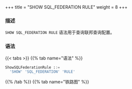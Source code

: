 +++
title = "SHOW SQL_FEDERATION RULE"
weight = 8
+++

### 描述

`SHOW SQL_FEDERATION RULE` 语法用于查询联邦查询配置。

### 语法

{{< tabs >}}
{{% tab name="语法" %}}
```sql
ShowSQLFederationRule ::=
  'SHOW' 'SQL_FEDERATION' 'RULE'
```
{{% /tab %}}
{{% tab name="铁路图" %}}
<iframe frameborder="0" name="diagram" id="diagram" width="100%" height="100%"></iframe>
{{% /tab %}}
{{< /tabs >}}

### 返回值说明

| 列        | 说明                |
|----------|-------------------|
| sql_federation_enabled    | 是否开启联邦查询          |
| all_query_use_sql_federation | 是否全部查询 SQL 使用联邦查询 |
| execution_plan_cache    | 执行计划缓存            |

### 示例

- 查询联邦查询配置

```sql
SHOW SQL_FEDERATION RULE;
```

```sql
mysql> show sql_federation rule;
+------------------------+------------------------------+-------------------------------------------+
| sql_federation_enabled | all_query_use_sql_federation | execution_plan_cache                      |
+------------------------+------------------------------+-------------------------------------------+
| true                   | false                        | initialCapacity: 2000, maximumSize: 65535 |
+------------------------+------------------------------+-------------------------------------------+
1 row in set (0.31 sec)
```

### 保留字

`SHOW`、`SQL_FEDERATION`、`RULE`

### 相关链接

- [保留字](/cn/user-manual/shardingsphere-proxy/distsql/syntax/reserved-word/)
